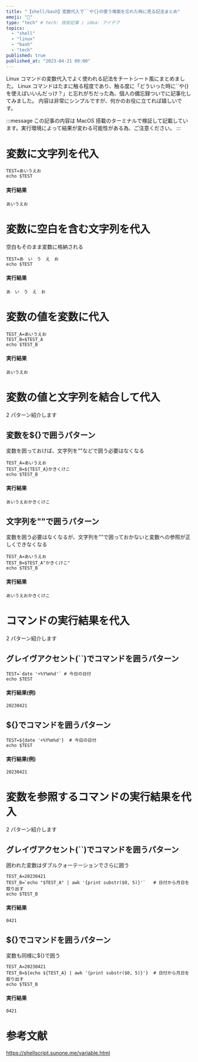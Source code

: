 ```yaml
---
title: "【shell/bash】変数代入で``や{}の使う場面を忘れた時に見る記法まとめ"
emoji: "👾"
type: "tech" # tech: 技術記事 / idea: アイデア
topics:
  - "shell"
  - "linux"
  - "bash"
  - "tech"
published: true
published_at: "2023-04-21 09:00"
---
```


Linux コマンドの変数代入でよく使われる記法をチートシート風にまとめました。
Linux コマンドはたまに触る程度であり、触る度に「どういった時に``や{}を使えばいいんだっけ？」と忘れがちだった為、個人の備忘録ついでに記事化してみました。
内容は非常にシンプルですが、何かのお役に立てれば嬉しいです。

:::message
この記事の内容は MacOS 搭載のターミナルで検証して記載しています。実行環境によって結果が変わる可能性がある為、ご注意ください。
:::

# 変数に文字列を代入

```
TEST=あいうえお
echo $TEST
```

#### 実行結果

```
あいうえお
```

# 変数に空白を含む文字列を代入

空白もそのまま変数に格納される

```
TEST=あ　い　う　え　お
echo $TEST
```

#### 実行結果

```
あ　い　う　え　お
```

# 変数の値を変数に代入

```
TEST_A=あいうえお
TEST_B=$TEST_A
echo $TEST_B
```

#### 実行結果

```
あいうえお
```

# 変数の値と文字列を結合して代入

2 パターン紹介します

## 変数を${}で囲うパターン

変数を囲っておけば、文字列を""などで囲う必要はなくなる

```
TEST_A=あいうえお
TEST_B=${TEST_A}かきくけこ
echo $TEST_B
```

#### 実行結果

```
あいうえおかきくけこ
```

## 文字列を""で囲うパターン

変数を囲う必要はなくなるが、文字列を""で囲っておかないと変数への参照が正しくできなくなる

```
TEST_A=あいうえお
TEST_B=$TEST_A"かきくけこ"
echo $TEST_B
```

#### 実行結果

```
あいうえおかきくけこ
```

# コマンドの実行結果を代入

2 パターン紹介します

## グレイヴアクセント(``)でコマンドを囲うパターン

```
TEST=`date '+%Y%m%d'` # 今日の日付
echo $TEST
```

#### 実行結果(例)

```
20230421
```

## ${}でコマンドを囲うパターン

```
TEST=${date '+%Y%m%d'}  # 今日の日付
echo $TEST
```

#### 実行結果(例)

```
20230421
```

# 変数を参照するコマンドの実行結果を代入

2 パターン紹介します

## グレイヴアクセント(``)でコマンドを囲うパターン

囲われた変数はダブルクォーテーションでさらに囲う

```
TEST_A=20230421
TEST_B=`echo "$TEST_A" | awk '{print substr($0, 5)}'`   # 日付から月日を取り出す
echo $TEST_B
```

#### 実行結果

```
0421
```

## ${}でコマンドを囲うパターン

変数も同様に${}で囲う

```
TEST_A=20230421
TEST_B=${echo ${TEST_A} | awk '{print substr($0, 5)}'}  # 日付から月日を取り出す
echo $TEST_B
```

#### 実行結果

```
0421
```

# 参考文献

https://shellscript.sunone.me/variable.html
